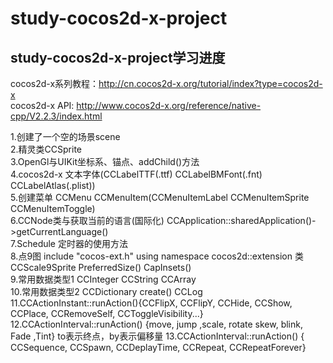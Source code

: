 study-cocos2d-x-project
===
study-cocos2d-x-project学习进度 
---
cocos2d-x系列教程：http://cn.cocos2d-x.org/tutorial/index?type=cocos2d-x  
cocos2d-x API: http://www.cocos2d-x.org/reference/native-cpp/V2.2.3/index.html  

1.创建了一个空的场景scene  
2.精灵类CCSprite  
3.OpenGl与UIKit坐标系、锚点、addChild()方法    
4.cocos2d-x 文本字体(CCLabelTTF(.ttf) CCLabelBMFont(.fnt) CCLabelAtlas(.plist))  
5.创建菜单 CCMenu CCMenuItem(CCMenuItemLabel CCMenuItemSprite CCMenuItemToggle)  
6.CCNode类与获取当前的语言(国际化) CCApplication::sharedApplication()->getCurrentLanguage()  
7.Schedule 定时器的使用方法    
8.点9图  include "cocos-ext.h"  using namespace cocos2d::extension  类CCScale9Sprite  PreferredSize() CapInsets()   
9.常用数据类型1 CCInteger CCString CCArray   
10.常用数据类型2 CCDictionary create() CCLog   
11.CCActionInstant::runAction(){CCFlipX, CCFlipY, CCHide, CCShow, CCPlace, CCRemoveSelf, CCToggleVisibility...}  
12.CCActionInterval::runAction() {move, jump ,scale, rotate skew, blink, Fade ,Tint} to表示终点，by表示偏移量
13.CCActionInterval::runAction() { CCSequence, CCSpawn, CCDeplayTime, CCRepeat, CCRepeatForever}   

  